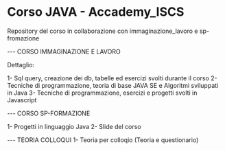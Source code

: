 # Corso JAVA - Accademy_ISCS

Repository del corso in collaborazione con immaginazione_lavoro e sp-fromazione 

--- CORSO IMMAGINAZIONE E LAVORO

Dettaglio:

1- Sql query, creazione dei db, tabelle ed esercizi svolti durante il corso
2- Tecniche di programmazione, teoria di base JAVA SE e Algoritmi sviluppati in Java
3- Tecniche di programmazione, esercizi e progetti svolti in Javascript

--- CORSO SP-FORMAZIONE

1- Progetti in linguaggio Java
2- Slide del corso

--- TEORIA COLLOQUI
1- Teoria per colloqio (Teoria e questionario)
